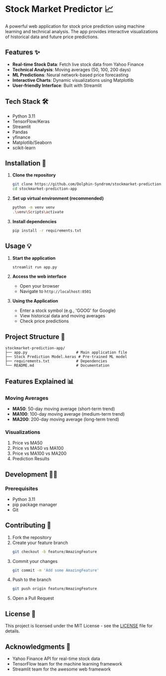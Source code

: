 # Stock Market Predictor 📈

A powerful web application for stock price prediction using machine learning and technical analysis. The app provides interactive visualizations of historical data and future price predictions.

## Features ✨

- **Real-time Stock Data**: Fetch live stock data from Yahoo Finance
- **Technical Analysis**: Moving averages (50, 100, 200 days)
- **ML Predictions**: Neural network-based price forecasting
- **Interactive Charts**: Dynamic visualizations using Matplotlib
- **User-friendly Interface**: Built with Streamlit

## Tech Stack 🛠️

- Python 3.11
- TensorFlow/Keras
- Streamlit
- Pandas
- yfinance
- Matplotlib/Seaborn
- scikit-learn

## Installation 🚀

1. **Clone the repository**
   ```bash
   git clone https://github.com/Dolphin-Syndrom/stockmarket-prediction-app.git
   cd stockmarket-prediction-app
   ```

2. **Set up virtual environment (recommended)**
   ```bash
   python -m venv venv
   .\venv\Scripts\activate
   ```

3. **Install dependencies**
   ```bash
   pip install -r requirements.txt
   ```

## Usage 💡

1. **Start the application**
   ```bash
   streamlit run app.py
   ```

2. **Access the web interface**
   - Open your browser
   - Navigate to `http://localhost:8501`

3. **Using the Application**
   - Enter a stock symbol (e.g., 'GOOG' for Google)
   - View historical data and moving averages
   - Check price predictions

## Project Structure 📁

```
stockmarket-prediction-app/
├── app.py                      # Main application file
├── Stock Prediction Model.keras # Pre-trained ML model
├── requirements.txt            # Dependencies
└── README.md                   # Documentation
```

## Features Explained 📊

### Moving Averages
- **MA50**: 50-day moving average (short-term trend)
- **MA100**: 100-day moving average (medium-term trend)
- **MA200**: 200-day moving average (long-term trend)

### Visualizations
1. Price vs MA50
2. Price vs MA50 vs MA100
3. Price vs MA100 vs MA200
4. Prediction Results

## Development 👨‍💻

### Prerequisites
- Python 3.11
- pip package manager
- Git

## Contributing 🤝

1. Fork the repository
2. Create your feature branch
   ```bash
   git checkout -b feature/AmazingFeature
   ```
3. Commit your changes
   ```bash
   git commit -m 'Add some AmazingFeature'
   ```
4. Push to the branch
   ```bash
   git push origin feature/AmazingFeature
   ```
5. Open a Pull Request

## License 📄

This project is licensed under the MIT License - see the [LICENSE](LICENSE) file for details.

## Acknowledgments 🙏

- Yahoo Finance API for real-time stock data
- TensorFlow team for the machine learning framework
- Streamlit team for the awesome web framework
